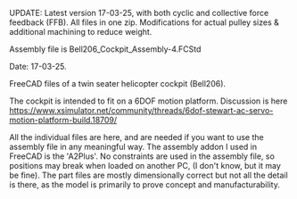 UPDATE:
Latest version 17-03-25, with both cyclic and collective force feedback (FFB).
All files in one zip.
Modifications for actual pulley sizes & additional machining to reduce weight.

Assembly file is Bell206_Cockpit_Assembly-4.FCStd

Date: 17-03-25.

FreeCAD files of a twin seater helicopter cockpit (Bell206).

The cockpit is intended to fit on a 6DOF motion platform.
Discussion is here https://www.xsimulator.net/community/threads/6dof-stewart-ac-servo-motion-platform-build.18709/

All the individual files are here, and are needed if you want to use the assembly file in any meaningful way.
The assembly addon I used in FreeCAD is the 'A2Plus'.
No constraints are used in the assembly file, so positions may break when loaded on another PC, (I don't know, but it may be fine).
The part files are mostly dimensionally correct but not all the detail is there, as the model is primarily to prove concept and manufacturability.
